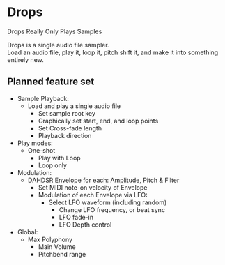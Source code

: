 # Drops

Drops Really Only Plays Samples

Drops is a single audio file sampler.  
Load an audio file, play it, loop it, pitch shift it, and make it into something entirely new.

## Planned feature set

- Sample Playback:
  - Load and play a single audio file
    - Set sample root key
    - Graphically set start, end, and loop points
    - Set Cross-fade length
    - Playback direction
- Play modes:
  - One-shot
    - Play with Loop
    - Loop only
- Modulation:
  - DAHDSR Envelope for each: Amplitude, Pitch & Filter
    - Set MIDI note-on velocity of Envelope
    - Modulation of each Envelope via LFO:
      - Select LFO waveform (including random)
        - Change LFO frequency, or beat sync
        - LFO fade-in
        - LFO Depth control
- Global:
  - Max Polyphony
    - Main Volume
    - Pitchbend range
